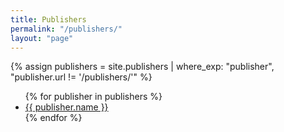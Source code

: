 ```yaml
---
title: Publishers
permalink: "/publishers/"
layout: "page"
---
```


{% assign publishers = site.publishers | where_exp: "publisher", "publisher.url != '/publishers/'" %}
<ul>
{% for publisher in publishers %}
  <li>
    <a href="{{ publisher.url }}?{{ publisher.name }}">{{ publisher.name }}</a>
  </li>
{% endfor %}
</ul>
